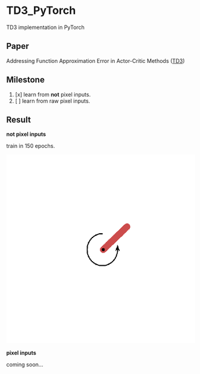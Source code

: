 # TD3_PyTorch
TD3 implementation in PyTorch

## Paper
Addressing Function Approximation Error in Actor-Critic Methods ([TD3](https://arxiv.org/abs/1802.09477))

## Milestone
1. [x] learn from **not** pixel inputs.
2. [ ] learn from raw pixel inputs.


## Result

**not pixel inputs**

train in 150 epochs.


![gif](figure/low_dimensional.gif)


**pixel inputs**

coming soon...